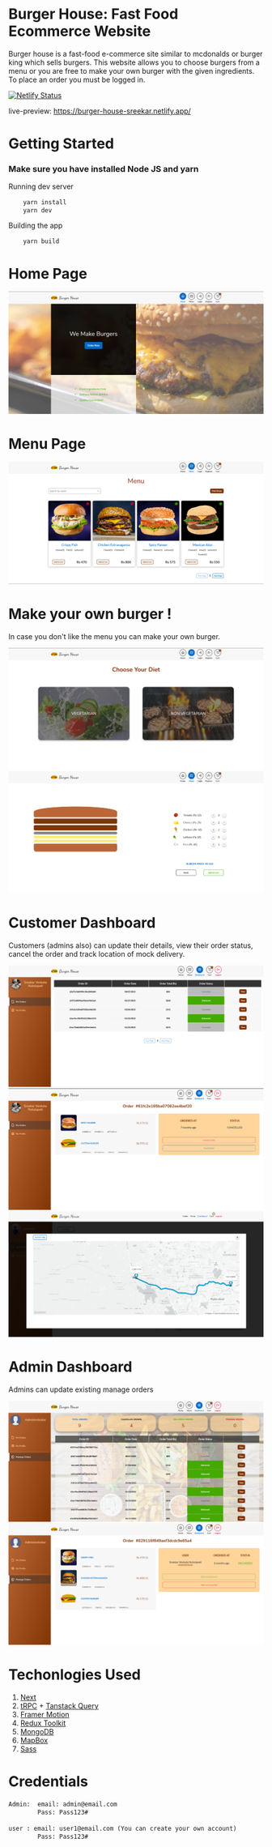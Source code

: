 # Burger House: Fast Food Ecommerce Website

Burger house is a fast-food e-commerce site similar to mcdonalds or burger king which sells burgers. This website allows you to choose burgers from a menu or you are free to make your own burger with the given ingredients. To place an order you must be logged in.

[![Netlify Status](https://api.netlify.com/api/v1/badges/1feafbfb-a66d-47c4-bdd3-e27ecd92d92c/deploy-status)](https://app.netlify.com/sites/burger-house-sreekar/deploys)

live-preview: https://burger-house-sreekar.netlify.app/

# Getting Started

### Make sure you have installed Node JS and yarn

Running dev server

        yarn install 
        yarn dev

Building the app

        yarn build


# Home Page

![](preview-images/home.png)

# Menu Page

![](preview-images/menu.png)

# Make your own burger !

In case you don't like the menu you can make your own burger.

![](preview-images/make-1.png)
![](preview-images/make-2.png)

# Customer Dashboard

Customers (admins also) can update their details, view their order status, cancel the order and track location of mock delivery.

![](preview-images/customer-dashboard-1.png)
![](preview-images/customer-dashboard-2.png)
![](preview-images/customer-dashboard-3.png)

# Admin Dashboard

Admins can update existing manage orders

![](preview-images/admin-dashboard-1.png)
![](preview-images/admin-dashboard-2.png)

# Techonlogies Used

1. [Next](https://nextjs.org/)
2. [tRPC](https://trpc.io/) + [Tanstack Query](https://tanstack.com/query/v4/docs/react/overview)
4. [Framer Motion](https://www.framer.com/motion/)
5. [Redux Toolkit](https://redux-toolkit.js.org/)
6. [MongoDB](https://mongodb.com/)
7. [MapBox](https://www.mapbox.com/)
8. [Sass](https://sass-lang.com/)



# Credentials

    Admin:  email: admin@email.com
            Pass: Pass123#

    user : email: user1@email.com (You can create your own account)
            Pass: Pass123#
